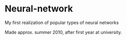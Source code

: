 Neural-network
=
My first realization of popular types of neural networks

Made approx. summer 2010, after first year at university.
